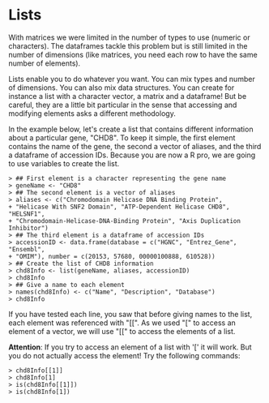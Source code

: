# Lists


  With matrices we were limited in the number of types to use (numeric or characters). The dataframes tackle this problem but is still limited in the number of dimensions (like matrices, you need each row to have the same number of elements). 
  
  Lists enable you to do whatever you want. You can mix types and number of dimensions. You can also mix data structures. You can create for instance a list with a character vector, a matrix and a dataframe! But be careful, they are a little bit particular in the
sense that accessing and modifying elements asks a different methodology. 

In the example below, let's create a list that contains different information about a particular gene, "CHD8". To keep it simple, the first element contains the name of the gene, the second a vector of aliases, and the third a dataframe of accession IDs.
Because you are now a R pro, we are going to use variables to create the list.


```
> ## First element is a character representing the gene name
> geneName <- "CHD8"
> ## The second element is a vector of aliases
> aliases <- c("Chromodomain Helicase DNA Binding Protein", 
+ "Helicase With SNF2 Domain", "ATP-Dependent Helicase CHD8", "HELSNF1", 
+ "Chromodomain-Helicase-DNA-Binding Protein", "Axis Duplication Inhibitor")
> ## The third element is a dataframe of accession IDs
> accessionID <- data.frame(database = c("HGNC", "Entrez_Gene", "Ensembl", 
+ "OMIM"), number = c(20153, 57680, 00000100888, 610528)) 
> ## Create the list of CHD8 information
> chd8Info <- list(geneName, aliases, accessionID)
> chd8Info
> ## Give a name to each element
> names(chd8Info) <- c("Name", "Description", "Database")
> chd8Info
```

If you have tested each line, you saw that before giving names to the list, each element was referenced with "[[". As we used "[" to access an element of a vector, we will use "[[" to access the elements of a list.

**Attention**: If you try to access an element of a list with '[' it will work. But you do not actually access the element! Try the following commands:


```
> chd8Info[[1]]
> chd8Info[1]
> is(chd8Info[[1]])
> is(chd8Info[1])
```


